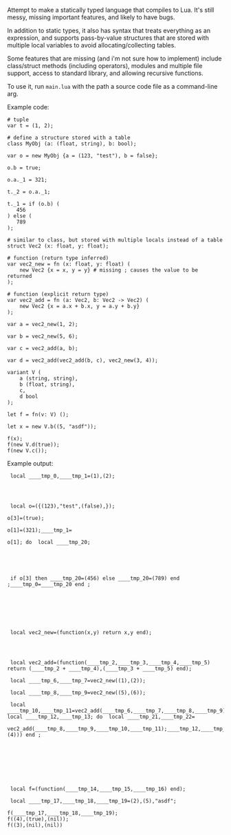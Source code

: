 
Attempt to make a statically typed language that compiles to Lua. It's still
messy, missing important features, and likely to have bugs.

In addition to static types, it also has syntax that treats everything as an
expression, and supports pass-by-value structures that are stored with multiple
local variables to avoid allocating/collecting tables.

Some features that are missing (and i'm not sure how to implement) include
class/struct methods (including operators), modules and multiple file support,
access to standard library, and allowing recursive functions.

To use it, run `main.lua` with the path a source code file as a command-line
arg.

Example code:

    # tuple
    var t = (1, 2);
    
    # define a structure stored with a table
    class MyObj (a: (float, string), b: bool);
    
    var o = new MyObj {a = (123, "test"), b = false};
    
    o.b = true;
    
    o.a._1 = 321;
    
    t._2 = o.a._1;
    
    t._1 = if (o.b) (
       456
    ) else (
       789
    );
    
    # similar to class, but stored with multiple locals instead of a table
    struct Vec2 (x: float, y: float);
    
    # function (return type inferred)
    var vec2_new = fn (x: float, y: float) (
	    new Vec2 {x = x, y = y} # missing ; causes the value to be returned
    );
    
    # function (explicit return type)
    var vec2_add = fn (a: Vec2, b: Vec2 -> Vec2) (
	    new Vec2 {x = a.x + b.x, y = a.y + b.y}
    );
    
    var a = vec2_new(1, 2);
    
    var b = vec2_new(5, 6);
    
    var c = vec2_add(a, b);
    
    var d = vec2_add(vec2_add(b, c), vec2_new(3, 4));
	 
    variant V (
    	a (string, string),
    	b (float, string),
    	c,
    	d bool
    );
    
    let f = fn(v: V) ();
    
    let x = new V.b((5, "asdf"));
    
    f(x);
    f(new V.d(true));
    f(new V.c());
    
Example output:
    
     local ____tmp_0,____tmp_1=(1),(2);
    
    
    
    
     local o=({(123),"test",(false),});
    
    o[3]=(true);
    
    o[1]=(321);____tmp_1=
    
    o[1]; do  local ____tmp_20;
    
    
    
    
    
     if o[3] then ____tmp_20=(456) else ____tmp_20=(789) end ;____tmp_0=____tmp_20 end ;
    
    
    
    
    
    
    
     local vec2_new=(function(x,y) return x,y end);
    
    
    
    
     local vec2_add=(function(____tmp_2,____tmp_3,____tmp_4,____tmp_5) return (____tmp_2 + ____tmp_4),(____tmp_3 + ____tmp_5) end);
    
     local ____tmp_6,____tmp_7=vec2_new((1),(2));
    
     local ____tmp_8,____tmp_9=vec2_new((5),(6));
    
     local ____tmp_10,____tmp_11=vec2_add(____tmp_6,____tmp_7,____tmp_8,____tmp_9); local ____tmp_12,____tmp_13; do  local ____tmp_21,____tmp_22=
    
    vec2_add(____tmp_8,____tmp_9,____tmp_10,____tmp_11);____tmp_12,____tmp_13=vec2_add(____tmp_21,____tmp_22,vec2_new((3),(4))) end ;
    
    
    
    
    
    
    
    
     local f=(function(____tmp_14,____tmp_15,____tmp_16) end);
    
     local ____tmp_17,____tmp_18,____tmp_19=(2),(5),"asdf";
    
    f(____tmp_17,____tmp_18,____tmp_19);
    f((4),(true),(nil));
    f((3),(nil),(nil))
    
